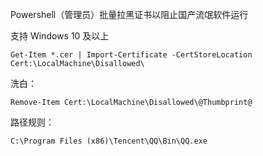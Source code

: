 Powershell（管理员）批量拉黑证书以阻止国产流氓软件运行

支持 Windows 10 及以上

```
Get-Item *.cer | Import-Certificate -CertStoreLocation Cert:\LocalMachine\Disallowed\
```

洗白：

```
Remove-Item Cert:\LocalMachine\Disallowed\@Thumbprint@
```

路径规则：

```
C:\Program Files (x86)\Tencent\QQ\Bin\QQ.exe
```

